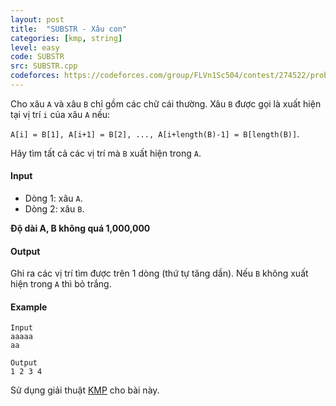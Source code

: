 ```yaml
---
layout: post
title:  "SUBSTR - Xâu con"
categories: [kmp, string]
level: easy
code: SUBSTR
src: SUBSTR.cpp
codeforces: https://codeforces.com/group/FLVn1Sc504/contest/274522/problem/V
---
```


Cho xâu `A` và xâu `B` chỉ gồm các chữ cái thường. Xâu `B` được gọi là xuất hiện tại vị trí `i` của xâu `A` nếu: 

`A[i] = B[1], A[i+1] = B[2], ..., A[i+length(B)-1] = B[length(B)]`.

Hãy tìm tất cả các vị trí mà `B` xuất hiện trong `A`.

#### Input

+ Dòng 1: xâu `A`.
+ Dòng 2: xâu `B`.

**Độ dài A, B không quá 1,000,000**

#### Output

Ghi ra các vị trí tìm được trên 1 dòng (thứ tự tăng dần). Nếu `B` không xuất hiện trong `A` thì bỏ trắng.

#### Example

```
Input
aaaaa
aa

Output
1 2 3 4
```

<!--more-->


Sử dụng giải thuật [KMP](https://vnspoj.github.io/category/kmp) cho bài này.
